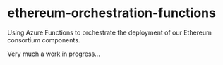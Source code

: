# ethereum-orchestration-functions

Using Azure Functions to orchestrate the deployment of our Ethereum consortium components.

Very much a work in progress...